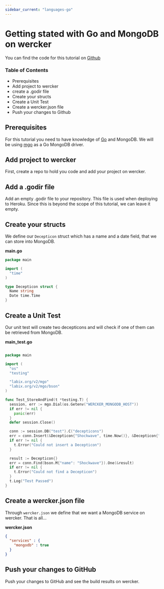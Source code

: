 ```yaml
---
sidebar_current: "languages-go"
---
```


# Getting stated with Go and MongoDB on wercker
You can find the code for this tutorial on [Github](https://github.com/mies/wercker-golang-mongo)

### Table of Contents
* Prerequisites
* Add project to wercker
* create a .godir file
* Create your structs
* Create a Unit Test
* Create a wercker.json file
* Push your changes to Github
<!--TODO: Create a Procfile and Heroku deploy target
TODO: Add Mongolab
TODO: Deploy to Heroku -->

## Prerequisites
For this tutorial you need to have knowledge of [Go](http://golang.org) and MongoDB.
We will be using [mgo](http://labix.org/mgo) as a Go MongoDB driver.

## Add project to wercker
First, create a repo to hold you code and add your project on wercker.

## Add a .godir file
Add an empty .godir file to your repository. This file is used when deploying to Heroku. Since this is beyond the scope of this tutorial, we can leave it empty.

## Create your structs
We define our `Decepticon` struct which has a name and a date field, that we can store into MongoDB.

**main.go**
```go
package main

import (
  "time"
)

type Decepticon struct {
  Name string
  Date time.Time
}
```

## Create a Unit Test

Our unit test will create two decepticons and will check if one of them can be retrieved from MongoDB.

**main_test.go**
```go

package main

import (
  "os"
  "testing"

  "labix.org/v2/mgo"
  "labix.org/v2/mgo/bson"
)

func Test_StoreAndFind(t *testing.T) {
  session, err := mgo.Dial(os.Getenv("WERCKER_MONGODB_HOST"))
  if err != nil {
    panic(err)
  }
  defer session.Close()

  conn := session.DB("test").C("decepticons")
  err = conn.Insert(&Decepticon{"Shockwave", time.Now()}, &Decepticon{"Starscream", time.Now()})
  if err != nil {
    t.Error("Could not insert a Decepticon")
  }

  result := Decepticon{}
  err = conn.Find(bson.M{"name": "Shockwave"}).One(&result)
  if err != nil {
    t.Error("Could not find a Decepticon")
  }
  t.Log("Test Passed")
}

```

## Create a wercker.json file

Through `wercker.json` we define that we want a MongoDB service on wercker. That is all...

**wercker.json**

```json
{
  "services" : {
    "mongodb" : true
  }
}
```

## Push your changes to GitHub
Push your changes to GitHub and see the build results on wercker.

